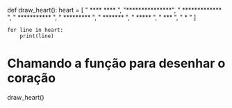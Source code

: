 def draw_heart():
    heart = [
        "  ****   ****  ",
        "***************",
        " ************* ",
        "  ***********  ",
        "   *********   ",
        "    *******    ",
        "     *****     ",
        "      ***      ",
        "       *       "
    ]
    
    for line in heart:
        print(line)

# Chamando a função para desenhar o coração
draw_heart()

